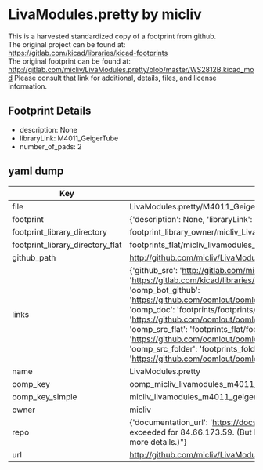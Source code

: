 # LivaModules.pretty by micliv  
This is a harvested standardized copy of a footprint from github.  
The original project can be found at:  
https://gitlab.com/kicad/libraries/kicad-footprints  
The original footprint can be found at:
http://gitlab.com/micliv/LivaModules.pretty/blob/master/WS2812B.kicad_mod
Please consult that link for additional, details, files, and license information.  
## Footprint Details
* description: None  
* libraryLink: M4011_GeigerTube  
* number_of_pads: 2  
## yaml dump  
| Key | Value |  
| --- | --- |  
| file | LivaModules.pretty/M4011_GeigerTube.kicad_mod |  
| footprint | {'description': None, 'libraryLink': 'M4011_GeigerTube', 'number_of_pads': 2} |  
| footprint_library_directory | footprint_library_owner/micliv_LivaModules.pretty |  
| footprint_library_directory_flat | footprints_flat/micliv_livamodules_m4011_geigertube/working |  
| github_path | http://github.com/micliv/LivaModules.pretty/blob/master/M4011_GeigerTube.kicad_mod |  
| links | {'github_src': 'http://gitlab.com/micliv/LivaModules.pretty/blob/master/WS2812B.kicad_mod', 'github_src_repo': 'https://gitlab.com/kicad/libraries/kicad-footprints', 'oomp_bot': 'footprints/micliv_livamodules_m4011_geigertube/working', 'oomp_bot_github': 'https://github.com/oomlout/oomlout_oomp_footprint_bot/tree/main/footprints/micliv_livamodules_m4011_geigertube/working', 'oomp_doc': 'footprints/footprints/micliv/LivaModules/M4011_GeigerTube/working/', 'oomp_doc_github': 'https://github.com/oomlout/oomlout_oomp_footprint_doc/tree/main/footprints/footprints/micliv/LivaModules/M4011_GeigerTube/working', 'oomp_src_flat': 'footprints_flat/footprints_flat/micliv_livamodules_m4011_geigertube/working', 'oomp_src_flat_github': 'https://github.com/oomlout/oomlout_oomp_footprint_src/tree/main/footprints_flat/micliv_livamodules_m4011_geigertube/working', 'oomp_src_folder': 'footprints_folder/footprints_folder/micliv/LivaModules/M4011_GeigerTube/working', 'oomp_src_folder_github': 'https://github.com/oomlout/oomlout_oomp_footprint_src/tree/main/footprints_folder/micliv/LivaModules/M4011_GeigerTube/working'} |  
| name | LivaModules.pretty |  
| oomp_key | oomp_micliv_livamodules_m4011_geigertube |  
| oomp_key_simple | micliv_livamodules_m4011_geigertube |  
| owner | micliv |  
| repo | {'documentation_url': 'https://docs.github.com/rest/overview/resources-in-the-rest-api#rate-limiting', 'message': "API rate limit exceeded for 84.66.173.59. (But here's the good news: Authenticated requests get a higher rate limit. Check out the documentation for more details.)"} |  
| url | http://github.com/micliv/LivaModules.pretty |  

